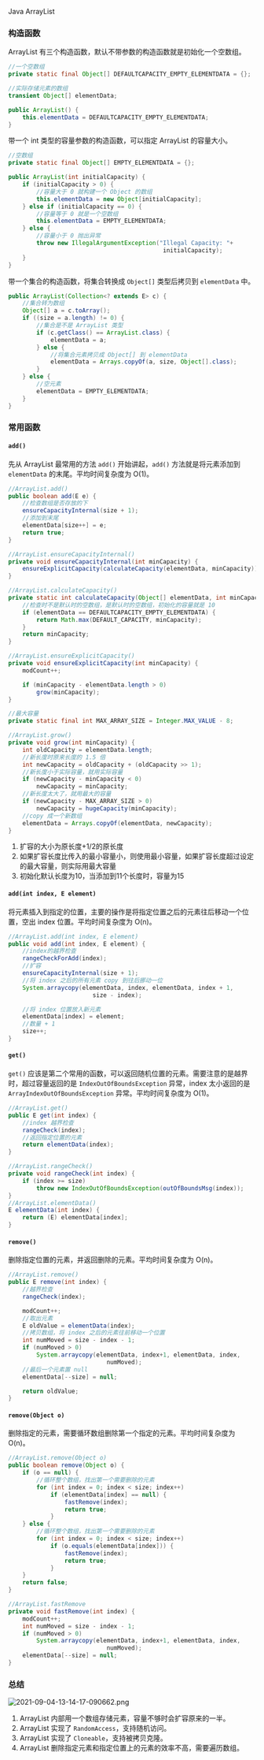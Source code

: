 Java ArrayList
<a name="OnW4h"></a>
### 构造函数
ArrayList 有三个构造函数，默认不带参数的构造函数就是初始化一个空数组。
```java
//一个空数组
private static final Object[] DEFAULTCAPACITY_EMPTY_ELEMENTDATA = {};

//实际存储元素的数组
transient Object[] elementData; 

public ArrayList() {
    this.elementData = DEFAULTCAPACITY_EMPTY_ELEMENTDATA;
}
```
带一个 int 类型的容量参数的构造函数，可以指定 ArrayList 的容量大小。
```java
//空数组
private static final Object[] EMPTY_ELEMENTDATA = {};

public ArrayList(int initialCapacity) {
    if (initialCapacity > 0) {
        //容量大于 0 就构建一个 Object 的数组
        this.elementData = new Object[initialCapacity];
    } else if (initialCapacity == 0) {
        //容量等于 0 就是一个空数组
        this.elementData = EMPTY_ELEMENTDATA;
    } else {
        //容量小于 0 抛出异常
        throw new IllegalArgumentException("Illegal Capacity: "+
                                            initialCapacity);
    }
}
```
带一个集合的构造函数，将集合转换成 `Object[]` 类型后拷贝到 `elementData` 中。
```java
public ArrayList(Collection<? extends E> c) {
    //集合转为数组
    Object[] a = c.toArray();
    if ((size = a.length) != 0) {
        //集合是不是 ArrayList 类型
        if (c.getClass() == ArrayList.class) {
            elementData = a;
        } else {
            //将集合元素拷贝成 Object[] 到 elementData
            elementData = Arrays.copyOf(a, size, Object[].class);
        }
    } else {
        //空元素
        elementData = EMPTY_ELEMENTDATA;
    }
}
```
<a name="hZdFg"></a>
### 常用函数
<a name="uz3JI"></a>
#### `add()`
先从 ArrayList 最常用的方法 `add()` 开始讲起，`add()` 方法就是将元素添加到 `elementData` 的末尾。平均时间复杂度为 O(1)。
```java
//ArrayList.add()
public boolean add(E e) {
    //检查数组是否存放的下
    ensureCapacityInternal(size + 1); 
    //添加到末尾
    elementData[size++] = e;
    return true;
}

//ArrayList.ensureCapacityInternal()
private void ensureCapacityInternal(int minCapacity) {
    ensureExplicitCapacity(calculateCapacity(elementData, minCapacity));
}

//ArrayList.calculateCapacity()
private static int calculateCapacity(Object[] elementData, int minCapacity) {
    //检查时不是默认时的空数组，是默认时的空数组，初始化的容量就是 10
    if (elementData == DEFAULTCAPACITY_EMPTY_ELEMENTDATA) {
        return Math.max(DEFAULT_CAPACITY, minCapacity);
    }
    return minCapacity;
}

//ArrayList.ensureExplicitCapacity()
private void ensureExplicitCapacity(int minCapacity) {
    modCount++;

    if (minCapacity - elementData.length > 0)
        grow(minCapacity);
}

//最大容量
private static final int MAX_ARRAY_SIZE = Integer.MAX_VALUE - 8;

//ArrayList.grow()
private void grow(int minCapacity) {
    int oldCapacity = elementData.length;
    //新长度时原来长度的 1.5 倍
    int newCapacity = oldCapacity + (oldCapacity >> 1);
    //新长度小于实际容量，就用实际容量
    if (newCapacity - minCapacity < 0)
        newCapacity = minCapacity;
    //新长度太大了，就用最大的容量
    if (newCapacity - MAX_ARRAY_SIZE > 0)
        newCapacity = hugeCapacity(minCapacity);
    //copy 成一个新数组
    elementData = Arrays.copyOf(elementData, newCapacity);
}
```

1. 扩容的大小为原长度+1/2的原长度
2. 如果扩容长度比传入的最小容量小，则使用最小容量，如果扩容长度超过设定的最大容量，则实际用最大容量
3. 初始化默认长度为10，当添加到11个长度时，容量为15
<a name="KOHLC"></a>
#### `add(int index, E element)`
将元素插入到指定的位置，主要的操作是将指定位置之后的元素往后移动一个位置，空出 index 位置。平均时间复杂度为 O(n)。
```java
//ArrayList.add(int index, E element)
public void add(int index, E element) {
    //index的越界检查
    rangeCheckForAdd(index);
    //扩容
    ensureCapacityInternal(size + 1); 
    //将 index 之后的所有元素 copy 到往后挪动一位
    System.arraycopy(elementData, index, elementData, index + 1,
                        size - index);

    //将 index 位置放入新元素
    elementData[index] = element;
    //数量 + 1
    size++;
}
```
<a name="oD1Ns"></a>
#### `get()`
`get()` 应该是第二个常用的函数，可以返回随机位置的元素。需要注意的是越界时，超过容量返回的是 `IndexOutOfBoundsException` 异常，index 太小返回的是 `ArrayIndexOutOfBoundsException` 异常。平均时间复杂度为 O(1)。
```java
//ArrayList.get()
public E get(int index) {
    //index 越界检查
    rangeCheck(index);
    //返回指定位置的元素
    return elementData(index);
}

//ArrayList.rangeCheck()
private void rangeCheck(int index) {
    if (index >= size)
        throw new IndexOutOfBoundsException(outOfBoundsMsg(index));
}
//ArrayList.elementData()
E elementData(int index) {
    return (E) elementData[index];
}
```
<a name="HLAUU"></a>
#### `remove()`
删除指定位置的元素，并返回删除的元素。平均时间复杂度为 O(n)。
```java
//ArrayList.remove()
public E remove(int index) {
    //越界检查
    rangeCheck(index);

    modCount++;
    //取出元素
    E oldValue = elementData(index);
    //拷贝数组，将 index 之后的元素往前移动一个位置
    int numMoved = size - index - 1;
    if (numMoved > 0)
        System.arraycopy(elementData, index+1, elementData, index,
                            numMoved);
    //最后一个元素置 null
    elementData[--size] = null; 

    return oldValue;
}
```
<a name="okqpD"></a>
#### `remove(Object o)`
删除指定的元素，需要循环数组删除第一个指定的元素。平均时间复杂度为 O(n)。
```java
//ArrayList.remove(Object o)
public boolean remove(Object o) {
    if (o == null) {
        //循环整个数组，找出第一个需要删除的元素
        for (int index = 0; index < size; index++)
            if (elementData[index] == null) {
                fastRemove(index);
                return true;
            }
    } else {
        //循环整个数组，找出第一个需要删除的元素
        for (int index = 0; index < size; index++)
            if (o.equals(elementData[index])) {
                fastRemove(index);
                return true;
            }
    }
    return false;
}

//ArrayList.fastRemove
private void fastRemove(int index) {
    modCount++;
    int numMoved = size - index - 1;
    if (numMoved > 0)
        System.arraycopy(elementData, index+1, elementData, index,
                            numMoved);
    elementData[--size] = null; 
}
```
<a name="ES3Ja"></a>
### 总结
![2021-09-04-13-14-17-090662.png](https://cdn.nlark.com/yuque/0/2021/png/396745/1630732470414-88fd95d4-dea4-4ac0-afa5-c816a20aac21.png#averageHue=%232f2f2e&clientId=u7977b876-2566-4&from=ui&id=u0c7887c4&originHeight=387&originWidth=760&originalType=binary&ratio=1&rotation=0&showTitle=false&size=16943&status=done&style=none&taskId=u74ea768f-ddb8-474b-8442-9c4e9895b8c&title=)

1. ArrayList 内部用一个数组存储元素，容量不够时会扩容原来的一半。
2. ArrayList 实现了 `RandomAccess`，支持随机访问。
3. ArrayList 实现了 `Cloneable`，支持被拷贝克隆。
4. ArrayList 删除指定元素和指定位置上的元素的效率不高，需要遍历数组。
